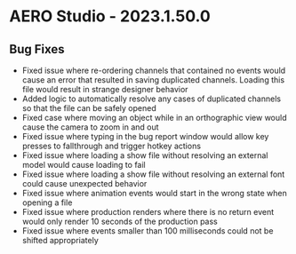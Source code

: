 # AERO Studio - 2023.1.50.0

## Bug Fixes

- Fixed issue where re-ordering channels that contained no events would cause an error that resulted in saving duplicated channels. Loading this file would result in strange designer behavior
- Added logic to automatically resolve any cases of duplicated channels so that the file can be safely opened
- Fixed case where moving an object while in an orthographic view would cause the camera to zoom in and out
- Fixed issue where typing in the bug report window would allow key presses to fallthrough and trigger hotkey actions
- Fixed issue where loading a show file without resolving an external model would cause loading to fail
- Fixed issue where loading a show file without resolving an external font could cause unexpected behavior
- Fixed issue where animation events would start in the wrong state when opening a file
- Fixed issue where production renders where there is no return event would only render 10 seconds of the production pass
- Fixed issue where events smaller than 100 milliseconds could not be shifted appropriately
